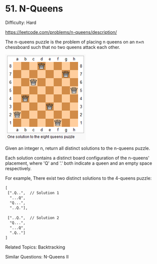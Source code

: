 # 51. N-Queens

Difficulty: Hard

https://leetcode.com/problems/n-queens/description/

The n-queens puzzle is the problem of placing n queens on an n×n chessboard such that no two queens attack each other.

![alt text](8-queens.png)

Given an integer n, return all distinct solutions to the n-queens puzzle.

Each solution contains a distinct board configuration of the n-queens' placement, where 'Q' and '.' both indicate a queen and an empty space respectively.

For example,
There exist two distinct solutions to the 4-queens puzzle:
```
[
 [".Q..",  // Solution 1
  "...Q",
  "Q...",
  "..Q."],

 ["..Q.",  // Solution 2
  "Q...",
  "...Q",
  ".Q.."]
]
```

Related Topics: Backtracking

Similar Questions: N-Queens II
